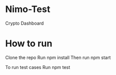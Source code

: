 # Nimo-Test
Crypto Dashboard

# How to run 
Clone the repo
Run npm install
Then run npm start

To run test cases
Run npm test

